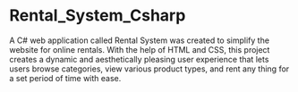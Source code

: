 # Rental_System_Csharp
A C# web application called Rental System was created to simplify the website for online rentals. With the help of HTML and CSS, this project creates a dynamic and aesthetically pleasing user experience that lets users browse categories, view various product types, and rent any thing for a set period of time with ease.
